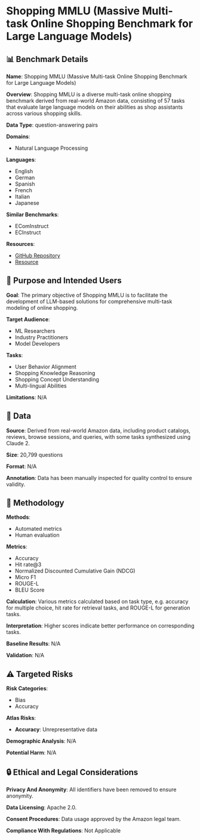 # Shopping MMLU (Massive Multi-task Online Shopping Benchmark for Large Language Models)

## 📊 Benchmark Details

**Name**: Shopping MMLU (Massive Multi-task Online Shopping Benchmark for Large Language Models)

**Overview**: Shopping MMLU is a diverse multi-task online shopping benchmark derived from real-world Amazon data, consisting of 57 tasks that evaluate large language models on their abilities as shop assistants across various shopping skills.

**Data Type**: question-answering pairs

**Domains**:
- Natural Language Processing

**Languages**:
- English
- German
- Spanish
- French
- Italian
- Japanese

**Similar Benchmarks**:
- EComInstruct
- ECInstruct

**Resources**:
- [GitHub Repository](https://github.com/KL4805/ShoppingMMLU)
- [Resource](https://amazon-kddcup24.github.io/)

## 🎯 Purpose and Intended Users

**Goal**: The primary objective of Shopping MMLU is to facilitate the development of LLM-based solutions for comprehensive multi-task modeling of online shopping.

**Target Audience**:
- ML Researchers
- Industry Practitioners
- Model Developers

**Tasks**:
- User Behavior Alignment
- Shopping Knowledge Reasoning
- Shopping Concept Understanding
- Multi-lingual Abilities

**Limitations**: N/A

## 💾 Data

**Source**: Derived from real-world Amazon data, including product catalogs, reviews, browse sessions, and queries, with some tasks synthesized using Claude 2.

**Size**: 20,799 questions

**Format**: N/A

**Annotation**: Data has been manually inspected for quality control to ensure validity.

## 🔬 Methodology

**Methods**:
- Automated metrics
- Human evaluation

**Metrics**:
- Accuracy
- Hit rate@3
- Normalized Discounted Cumulative Gain (NDCG)
- Micro F1
- ROUGE-L
- BLEU Score

**Calculation**: Various metrics calculated based on task type, e.g. accuracy for multiple choice, hit rate for retrieval tasks, and ROUGE-L for generation tasks.

**Interpretation**: Higher scores indicate better performance on corresponding tasks.

**Baseline Results**: N/A

**Validation**: N/A

## ⚠️ Targeted Risks

**Risk Categories**:
- Bias
- Accuracy

**Atlas Risks**:
- **Accuracy**: Unrepresentative data

**Demographic Analysis**: N/A

**Potential Harm**: N/A

## 🔒 Ethical and Legal Considerations

**Privacy And Anonymity**: All identifiers have been removed to ensure anonymity.

**Data Licensing**: Apache 2.0.

**Consent Procedures**: Data usage approved by the Amazon legal team.

**Compliance With Regulations**: Not Applicable
